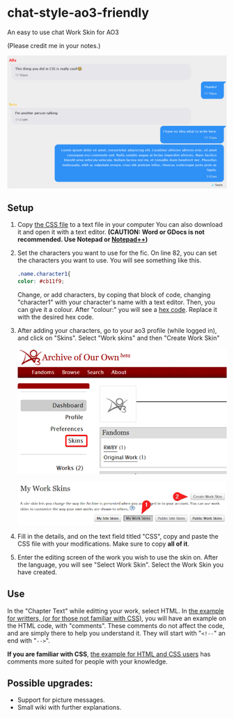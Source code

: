 # chat-style-ao3-friendly
 An easy to use chat Work Skin for AO3

 (Please credit me in your notes.)
 
![Example image](img/example_image.png)

## Setup

1. Copy [the CSS file](main_chat_style.css) to a text file in your computer You can also download it and open it with a text editor. **(CAUTION: Word or GDocs is not recommended. Use Notepad or [Notepad++](https://notepad-plus-plus.org/downloads/v8.1.6/))**
2. Set the characters you want to use for the fic. On line 82, you can set the characters you want to use. You will see something like this.
   ```css
   .name.character1{
   color: #cb11f9;
   ```
   Change, or add characters, by coping that block of code, changing "character1" with your character's name with a text editor. Then, you can give it a colour. After "colour:" you will see a [hex code](https://www.w3schools.com/html/html_colors_hex.asp). Replace it with the desired hex code.

3. After adding your characters, go to your ao3 profile (while logged in), and click on "Skins". Select "Work skins" and then "Create Work Skin"

   ![Help image](img/help1.png)
   
   ![Help image](img/help2.png)
   
4. Fill in the details, and on the text field titled "CSS", copy and paste the CSS file with your modifications. Make sure to copy **all of it**.
5. Enter the editing screen of the work you wish to use the skin on. After the language, you will see "Select Work Skin". Select the Work Skin you have created.
## Use
In the "Chapter Text" while editting your work, select HTML. In [the example for writters, (or for those not familiar with CSS)](HTML_examples/example_for_writters.html), you will have an example on the HTML code, with "comments". These comments do not affect the code, and are simply there to help you understand it. They will start with "`<!--`" an end with "`-->`".

**If you are familiar with CSS**, [the example for HTML and CSS users](HTML_examples/example_for_HTML_CSS_users.html) has comments more suited for people with your knowledge.

## Possible upgrades:
- Support for picture messages.
- Small wiki with further explanations.
